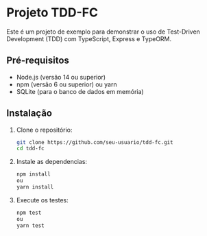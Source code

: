 # Projeto TDD-FC

Este é um projeto de exemplo para demonstrar o uso de Test-Driven Development (TDD) com TypeScript, Express e TypeORM.

## Pré-requisitos

- Node.js (versão 14 ou superior)
- npm (versão 6 ou superior) ou yarn
- SQLite (para o banco de dados em memória)

## Instalação

1. Clone o repositório:

   ```bash
   git clone https://github.com/seu-usuario/tdd-fc.git
   cd tdd-fc

2. Instale as dependencias:

   ```bash
   npm install
   ou
   yarn install

3. Execute os testes:

   ```bash
   npm test
   ou
   yarn test


